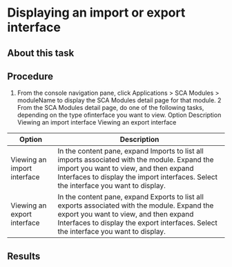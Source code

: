 <!-- image -->

# Displaying an import or export interface

## About this task

## Procedure

1. From the console navigation pane, click Applications > SCA Modules > moduleName to display the SCA Modules detail page for that module.
2 From the SCA Modules detail page, do one of the following tasks, depending on the type ofinterface you want to view. Option Description Viewing an import interface Viewing an export interface

| Option                      | Description                                                                                                                                                                                                                    |
|-----------------------------|--------------------------------------------------------------------------------------------------------------------------------------------------------------------------------------------------------------------------------|
| Viewing an import interface | In the content pane, expand Imports to list all imports associated with the module. Expand the import you want to view, and then expand Interfaces to display the import interfaces. Select the interface you want to display. |
| Viewing an export interface | In the content pane, expand Exports to list all exports associated with the module. Expand the export you want to view, and then expand Interfaces to display the export interfaces. Select the interface you want to display. |

## Results